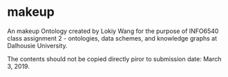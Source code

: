 # makeup

An makeup Ontology created by Lokiy Wang for the purpose of INFO6540 class assignment 2 - ontologies, data schemes, and knowledge graphs at Dalhousie University. 

The contents should not be copied directly piror to submission date: March 3, 2019. 

